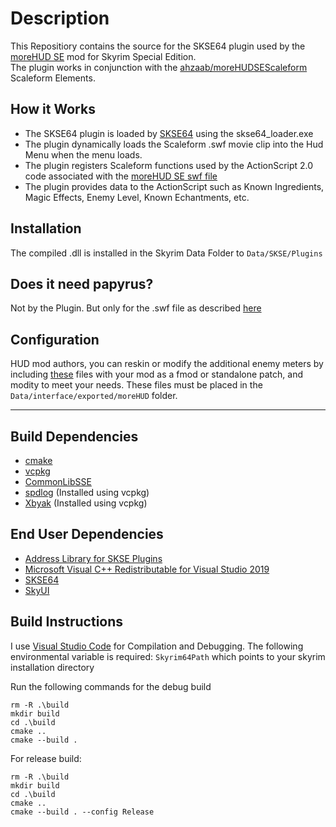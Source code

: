 
# Description

This Repositiory contains the source for the SKSE64 plugin used by the [moreHUD SE](https://www.nexusmods.com/skyrimspecialedition/mods/12688) mod for Skyrim Special Edition.  
The plugin works in conjunction with the [ahzaab/moreHUDSEScaleform](https://github.com/ahzaab/moreHUDSEScaleform) Scaleform Elements.  

## How it Works

* The SKSE64 plugin is loaded by [SKSE64](http://skse.silverlock.org/) using the skse64_loader.exe
* The plugin dynamically loads the Scaleform .swf movie clip into the Hud Menu when the menu loads.
* The plugin registers Scaleform functions used by the ActionScript 2.0 code associated with the [moreHUD SE swf file](https://github.com/ahzaab/moreHUDSEScaleform) 
* The plugin provides data to the ActionScript such as Known Ingredients, Magic Effects, Enemy Level, Known Echantments, etc.

## Installation
The compiled .dll is installed in the Skyrim Data Folder to `Data/SKSE/Plugins`

## Does it need papyrus?
Not by the Plugin. But only for the .swf file as described [here](https://github.com/ahzaab/moreHUDSEScaleform) 

## Configuration
HUD mod authors, you can reskin or modify the additional enemy meters by including [these](https://github.com/ahzaab/moreHUDSE/tree/master/dist/Data/Interface/exported/moreHUD) files with your mod as a fmod or standalone patch, and modity to meet your needs.  These files must be placed in the `Data/interface/exported/moreHUD` folder.

---

## Build Dependencies
* [cmake](https://cmake.org)
* [vcpkg](https://github.com/microsoft/vcpkg)
* [CommonLibSSE](https://github.com/Ryan-rsm-McKenzie/CommonLibSSE)
* [spdlog](https://github.com/gabime/spdlog) (Installed using vcpkg)
* [Xbyak](https://github.com/herumi/xbyak) (Installed using vcpkg)

## End User Dependencies
* [Address Library for SKSE Plugins](https://www.nexusmods.com/skyrimspecialedition/mods/32444)
* [Microsoft Visual C++ Redistributable for Visual Studio 2019](https://support.microsoft.com/en-us/help/2977003/the-latest-supported-visual-c-downloads)
* [SKSE64](https://skse.silverlock.org/)
* [SkyUI](https://www.nexusmods.com/skyrimspecialedition/mods/12604)


## Build Instructions
I use [Visual Studio Code](https://code.visualstudio.com/) for Compilation and Debugging.
The following environmental variable is required: `Skyrim64Path` which points to your skyrim installation directory

Run the following commands for the debug build
```
rm -R .\build
mkdir build
cd .\build
cmake ..
cmake --build .
```

For release build:
```
rm -R .\build
mkdir build
cd .\build
cmake ..
cmake --build . --config Release
```
